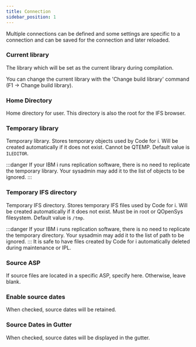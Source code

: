 ```yaml
---
title: Connection 
sidebar_position: 1
---
```


Multiple connections can be defined and some settings are specific to a connection and can be saved for the connection and later reloaded.

### Current library

The library which will be set as the current library during compilation.

You can change the current library with the 'Change build library' command (F1 -> Change build library).

### Home Directory

Home directory for user. This directory is also the root for the IFS browser.

### Temporary library

Temporary library. Stores temporary objects used by Code for i. Will be created automatically if it does not exist. Cannot be QTEMP. Default value is `ILEDITOR`.

:::danger
    If your IBM i runs replication software, there is no need to replicate the temporary library. Your sysadmin may add it to the list of objects to be ignored.
:::

### Temporary IFS directory

Temporary IFS directory. Stores temporary IFS files used by Code for i. Will be created automatically if it does not exist. Must be in root or QOpenSys filesystem. Default value is `/tmp`.

:::danger
    If your IBM i runs replication software, there is no need to replicate the temporary directory. Your sysadmin may add it to the list of path to be ignored.
:::
It is safe to have files created by Code for i automatically deleted during maintenance or IPL.

### Source ASP

If source files are located in a specific ASP, specify here.
Otherwise, leave blank.

### Enable source dates

When checked, source dates will be retained.

### Source Dates in Gutter

When checked, source dates will be displayed in the gutter.
